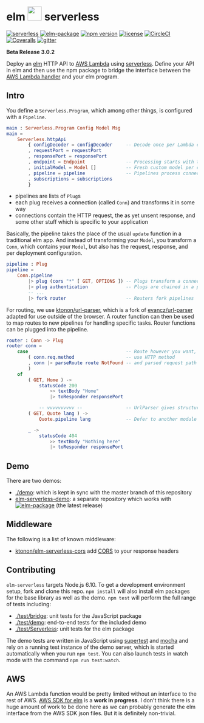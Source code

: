 # elm <img src="https://raw.githubusercontent.com/ktonon/elm-serverless/master/es-logo-small.png" width="37"> serverless

[![serverless](http://public.serverless.com/badges/v3.svg)](http://www.serverless.com)
[![elm-package](https://img.shields.io/badge/elm-3.0.2-blue.svg)](http://package.elm-lang.org/packages/ktonon/elm-serverless/latest)
[![npm version](https://img.shields.io/npm/v/elm-serverless.svg)](https://www.npmjs.com/package/elm-serverless)
[![license](https://img.shields.io/github/license/mashape/apistatus.svg)](https://github.com/ktonon/elm-serverless/blob/master/LICENSE.txt)
[![CircleCI](https://img.shields.io/circleci/project/github/ktonon/elm-serverless/master.svg)](https://circleci.com/gh/ktonon/elm-serverless)
[![Coveralls](https://img.shields.io/coveralls/ktonon/elm-serverless.svg?label=coverage%3Ajs)](https://coveralls.io/github/ktonon/elm-serverless)
[![gitter](https://img.shields.io/gitter/room/elm-serverless/Lobby.svg)](https://gitter.im/elm-serverless/Lobby)

__Beta Release 3.0.2__

Deploy an [elm][] HTTP API to [AWS Lambda][] using [serverless][]. Define your API in elm and then use the npm package to bridge the interface between the [AWS Lambda handler][] and your elm program.


## Intro
You define a `Serverless.Program`, which among other things, is configured with a `Pipeline`.

```elm
main : Serverless.Program Config Model Msg
main =
    Serverless.httpApi
        { configDecoder = configDecoder     -- Decode once per Lambda container
        , requestPort = requestPort
        , responsePort = responsePort
        , endpoint = Endpoint               -- Processing starts with this msg
        , initialModel = Model []           -- Fresh custom model per connection
        , pipeline = pipeline               -- Pipelines process connections
        , subscriptions = subscriptions
        }

```

* pipelines are lists of `Plug`s
* each plug receives a connection (called `Conn`) and transforms it in some way
* connections contain the HTTP request, the as yet unsent response, and some other stuff which is specific to your application

Basically, the pipeline takes the place of the usual `update` function in a traditional elm app. And instead of transforming your `Model`, you transform a `Conn`, which contains your `Model`, but also has the request, response, and per deployment configuration.

```elm
pipeline : Plug
pipeline =
    Conn.pipeline
        |> plug (cors "*" [ GET, OPTIONS ]) -- Plugs transform a connection
        |> plug authentication              -- Plugs are chained in a pipeline
        -- ...
        |> fork router                      -- Routers fork pipelines

```

For routing, we use [ktonon/url-parser][], which is a fork of [evancz/url-parser][] adapted for use outside of the browser. A router function can then be used to map routes to new pipelines for handling specific tasks. Router functions can be plugged into the pipeline.

```elm
router : Conn -> Plug
router conn =
    case                                    -- Route however you want, here we
        ( conn.req.method                   -- use HTTP method
        , conn |> parseRoute route NotFound -- and parsed request path
        )
    of
        ( GET, Home ) ->
            statusCode 200
                >> textBody "Home"
                |> toResponder responsePort

            -- vvvvvvvvvv --                -- UrlParser gives structured routes
        ( GET, Quote lang ) ->
            Quote.pipeline lang             -- Defer to another module

        _ ->
            statusCode 404
                >> textBody "Nothing here"
                |> toResponder responsePort
```

## Demo

There are two demos:

* [./demo][]: which is kept in sync with the master branch of this repository
* [elm-serverless-demo][]: a separate repository which works with [![elm-package](https://img.shields.io/badge/elm--serverless-3.0.2-blue.svg)](http://package.elm-lang.org/packages/ktonon/elm-serverless/latest) (the latest release)

## Middleware

The following is a list of known middleware:

* [ktonon/elm-serverless-cors][] add [CORS][] to your response headers

## Contributing

`elm-serverless` targets Node.js 6.10. To get a development environment setup, fork and clone this repo. `npm install` will also install elm packages for the base library as well as the demo. `npm test` will perform the full range of tests including:

* [./test/bridge][]: unit tests for the JavaScript package
* [./test/demo][]: end-to-end tests for the included demo
* [./test/Serverless][]: unit tests for the elm package

The demo tests are written in JavaScript using [supertest][] and [mocha][] and rely on a running test instance of the demo server, which is started automatically when you run `npm test`. You can also launch tests in watch mode with the command `npm run test:watch`.


## AWS

An AWS Lambda function would be pretty limited without an interface to the rest of AWS. [AWS SDK for elm][] is a __work in progress__. I don't think there is a huge amount of work to be done here as we can probably generate the elm interface from the AWS SDK json files. But it is definitely non-trivial.

[./demo]:https://github.com/ktonon/elm-serverless/blob/master/demo
[./test/bridge]:https://github.com/ktonon/elm-serverless/blob/master/test/bridge
[./test/demo]:https://github.com/ktonon/elm-serverless/blob/master/test/demo
[./test/Serverless]:https://github.com/ktonon/elm-serverless/blob/master/test/Serverless
[AWS Lambda handler]:http://docs.aws.amazon.com/lambda/latest/dg/nodejs-prog-model-handler.html
[AWS Lambda]:https://aws.amazon.com/lambda
[AWS SDK for elm]:https://github.com/ktonon/aws-sdk-elm
[CORS]:https://en.wikipedia.org/wiki/Cross-origin_resource_sharing
[elm-serverless-demo]:https://github.com/ktonon/elm-serverless-demo
[elm]:http://elm-lang.org/
[evancz/url-parser]:http://package.elm-lang.org/packages/evancz/url-parser/latest
[gitter]:https://gitter.im/elm-serverless/Lobby
[ktonon/elm-serverless-cors]:https://github.com/ktonon/elm-serverless-cors
[ktonon/url-parser]:http://package.elm-lang.org/packages/ktonon/url-parser/latest
[mocha]:https://mochajs.org/
[serverless]:https://github.com/serverless/serverless
[supertest]:https://github.com/visionmedia/supertest
